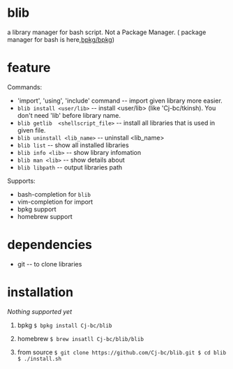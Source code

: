 # blib
  a library manager for bash script.
  Not a Package Manager. ( package manager for bash is here,[bpkg/bpkg](https://github.com/bpkg/bpkg))
# feature

Commands:
  * 'import', 'using', 'include' command  -- import given library more easier.
  * `blib install <user/lib>` -- install <user/lib> (like 'Cj-bc/tkinsh). You don't need 'lib' before library name.
  * `blib getlib  <shellscript_file>`  -- install all libraries that is used in given file.
  * `blib uninstall <lib_name>` -- uninstall <lib_name>
  * `blib list` -- show all installed libraries
  * `blib info <lib>` -- show library infomation
  * `blib man <lib>` -- show details about <lib>
  * `blib libpath` -- output libraries path

Supports:
  * bash-completion for `blib`
  * vim-completion for import
  * bpkg support
  * homebrew support


# dependencies
  * git -- to clone libraries


# installation

  _Nothing supported yet_

  1. bpkg
    `$ bpkg install Cj-bc/blib`

  2. homebrew
    `$ brew insatll Cj-bc/blib/blib`

  3. from source
    ```
    $ git clone https://github.com/Cj-bc/blib.git
    $ cd blib
    $ ./install.sh
    ```
